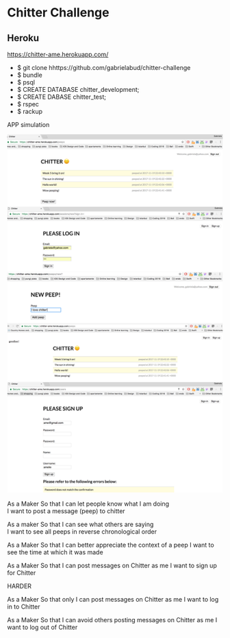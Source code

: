Chitter Challenge
=================
## Heroku
https://chitter-ame.herokuapp.com/

- $ git clone hhttps://github.com/gabrielabud/chitter-challenge
- $ bundle
- $ psql
- $ CREATE DATABASE chitter_development;
- $ CREATE DABASE chitter_test;
- $ rspec
- $ rackup

APP simulation

![](images/home.png)
![](images/log_in.png)
![](images/peep.png)
![](images/sign_out.png)
![](images/sign_up.png)



As a Maker
So that I can let people know what I am doing  
I want to post a message (peep) to chitter

As a maker
So that I can see what others are saying  
I want to see all peeps in reverse chronological order

As a Maker
So that I can better appreciate the context of a peep
I want to see the time at which it was made

As a Maker
So that I can post messages on Chitter as me
I want to sign up for Chitter

HARDER

As a Maker
So that only I can post messages on Chitter as me
I want to log in to Chitter

As a Maker
So that I can avoid others posting messages on Chitter as me
I want to log out of Chitter
